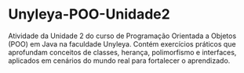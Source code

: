 # Unyleya-POO-Unidade2
Atividade da Unidade 2 do curso de Programação Orientada a Objetos (POO) em Java na faculdade Unyleya. Contém exercícios práticos que aprofundam conceitos de classes, herança, polimorfismo e interfaces, aplicados em cenários do mundo real para fortalecer o aprendizado.
